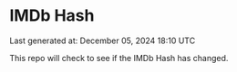 # IMDb Hash

Last generated at: December 05, 2024 18:10 UTC

This repo will check to see if the IMDb Hash has changed.